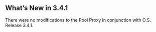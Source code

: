 
## What’s New in 3.4.1

There were no modifications to the Pool Proxy in conjunction with O.S. Release 3.4.1.